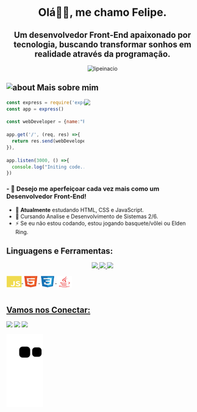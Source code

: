<h1 align="center">Olá👋🏻, me chamo Felipe.</h1>
<h2 align="center">Um desenvolvedor Front-End apaixonado por tecnologia, buscando transformar sonhos em realidade através da programação.</h2>
<p align="center"> <img src="https://komarev.com/ghpvc/?username=lipeinacio&label=Profile%20views&color=330967&style=flat" alt="lipeinacio" /> </p>

## <img width="45" alt="about" src="https://raw.github.com/elizarov/elizarov/master/about.png"> Mais sobre mim

<img align="right" width="300" src="https://i2.wp.com/allhtaccess.info/wp-content/uploads/2018/03/programming.gif?fit=1281%2C716&ssl=1" />

```javascript
const express = require('express')
const app = express()

const webDeveloper = {name:"Felipe", stack:"Front-End-Developer"}

app.get('/', (req, res) =>{
  return res.send(webDeveloper)
}),

app.listen(3000, () =>{
  console.log("Initing code...")
})

```

<p>
  
  <h3>- 🌠 Desejo me aperfeiçoar cada vez mais como um Desenvolvedor Front-End!</h3>
  
  - 🔭 **Atualmente** estudando HTML, CSS e JavaScript.
  - 🌱 Cursando Analise e Desenvolvimento de Sistemas 2/6.
  - ⚡ Se eu não estou codando, estou jogando basquete/vôlei ou Elden Ring.
 

</p>

## **Linguagens e Ferramentas:**  

<div align="center">
  <a href="https://github.com/lipeinacio">
 <section>
  <img height="130em" src="https://github-readme-stats.vercel.app/api?username=lipeinacio&show_icons=true&theme=midnight-purple&include_all_commits=true&count_private=true"/>
  <img height="120em" src="https://github-readme-stats.vercel.app/api/top-langs/?username=lipeinacio&layout=compact&langs_count=7&theme=midnight-purple"/>
  <img height='130em' src='https://github-readme-streak-stats.herokuapp.com?user=lipeinacio&theme=midnight-purple&date_format=j%20M%5B%20Y%5D&fire=DD0000&ring=52DD81&dates=52DD81&stroke=ABCFDD' />
  </section>
</div>
  
<div style="display: inline_block"><br>
  <img align="center" alt="Js" height="30" width="40" src="https://raw.githubusercontent.com/devicons/devicon/master/icons/javascript/javascript-plain.svg">
  <img align="center" alt="HTML" height="30" width="40" src="https://raw.githubusercontent.com/devicons/devicon/master/icons/html5/html5-original.svg">
  <img align="center" alt="CSS" height="30" width="40" src="https://raw.githubusercontent.com/devicons/devicon/master/icons/css3/css3-original.svg">
  <img align="center" alt="JAVA" height="30" width="40" src="https://raw.githubusercontent.com/devicons/devicon/master/icons/java/java-plain.svg">
</div>
 
 <br>
 
 ## **Vamos nos Conectar:**
 
<div> 
  <a href="https://www.linkedin.com/in/felipe-inácio-453664253/" target="_blank">
  <a href="https://www.instagram.com/lipe.dp_/" target="_blank"><img src="https://img.shields.io/badge/-Instagram-%23E4405F?style=for-the-badge&logo=instagram&logoColor=white" target="_blank"></a>
  <a href = "felipeinacio.contato@gmail.com"><img src="https://img.shields.io/badge/-Gmail-%23333?style=for-the-badge&logo=gmail&logoColor=white" target="_blank"></a>
  <a href="https://www.linkedin.com/in/felipe-inácio-453664253/" target="_blank"><img src="https://img.shields.io/badge/-LinkedIn-%230077B5?style=for-the-badge&logo=linkedin&logoColor=white" target="_blank"></a> 
 
  ![Snake animation](https://github.com/lipeinacio/lipeinacio/blob/output/github-contribution-grid-snake.svg)

</div>
